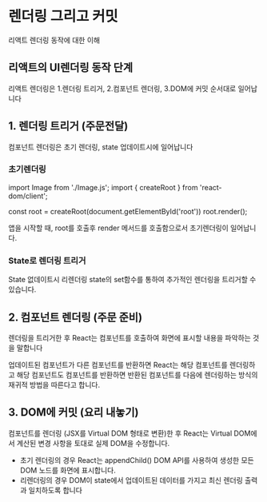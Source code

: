 # 렌더링 그리고 커밋

리액트 렌더링 동작에 대한 이해

## 리액트의 UI렌더링 동작 단계

리액트 렌더링은 1.렌더링 트리거, 2.컴포넌트 렌더링, 3.DOM에 커밋 순서대로 일어납니다

## 1. 렌더링 트리거 (주문전달)

컴포넌트 렌더링은 초기 렌더링, state 업데이트시에 일어납니다

### 초기렌더링

import Image from './Image.js';
import { createRoot } from 'react-dom/client';

const root = createRoot(document.getElementById('root'))
root.render(<Image />);

앱을 시작할 때, root를 호출후 render 메서드를 호출함으로서 초기렌더링이 일어납니다.

### State로 렌더링 트리거

State 없데이트시 리렌더링 state의 set함수를 통하여 추가적인 렌더링을 트리거할 수 있습니다.

## 2. 컴포넌트 렌더링 (주문 준비)

렌더링을 트리거한 후 React는 컴포넌트를 호출하여 화면에 표시할 내용을 파악하는 것을 말합니다

업데이트된 컴포넌트가 다른 컴포넌트를 반환하면 React는 해당 컴포넌트를 렌더링하고 해당 컴포넌트도 컴포넌트를 반환하면 반환된 컴포넌트를 다음에 렌더링하는 방식의 재귀적 방법을 따른다고 합니다.

## 3. DOM에 커밋 (요리 내놓기)

컴포넌트를 렌더링 (JSX를 Virtual DOM 형태로 변환)한 후 React는 Virtual DOM에서 계산된 변경 사항을 토대로 실제 DOM을 수정합니다.

- 초기 렌더링의 경우 React는 appendChild() DOM API를 사용하여 생성한 모든 DOM 노드를 화면에 표시합니다.
- 리렌더링의 경우 DOM이 state에서 업데이트된 데이터를 가지고 최신 렌더링 출력과 일치하도록 합니다

